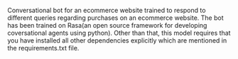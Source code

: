 Conversational bot for an ecommerce website trained to respond to different queries regarding purchases on an ecommerce website.
The bot has been trained on Rasa(an open source framework for developing coversational agents using python).
Other than that, this model requires that you have installed all other dependencies explicitly which are mentioned in the requirements.txt file.
